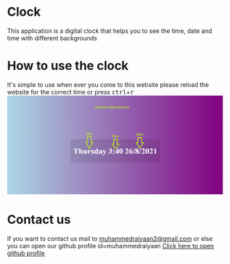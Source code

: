 # Clock
This application is a digital clock that helps you to see the time, date and time with different backgrounds
# How to use the clock
It's simple to use when ever you come to this website please reload the website for the correct time or press <kbd>ctrl</kbd>+<kbd>r</kbd>
![image](image.png)
# Contact us
If you want to contact us mail to muhammedraiyaan2@gmail.com or else you can open our github profile id=muhammedraiyaan [Click here to open github profile](https://github.com/muhammedraiyaan2)